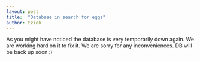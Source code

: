 ```yaml
---
layout: post
title:  "Database in search for eggs"
author: tziek
---
```

As you might have noticed the database is very temporarily down again. We are working hard on it to fix it. 
We are sorry for any inconveniences. DB will be back up soon :)
